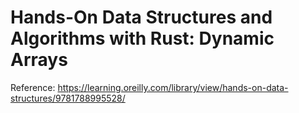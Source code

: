 # Hands-On Data Structures and Algorithms with Rust: Dynamic Arrays

Reference:
https://learning.oreilly.com/library/view/hands-on-data-structures/9781788995528/